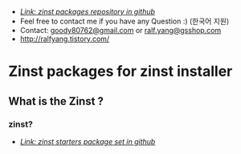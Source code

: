 * [*Link: zinst packages repository in github*](https://github.com/goody80/Zinst_packages)
* Feel free to contact me if you have any Question :) (한국어 지원)
* Contact: goody80762@gmail.com or ralf.yang@gsshop.com
* http://ralfyang.tistory.com/

# Zinst packages for zinst installer
## What is the Zinst ?
### zinst?
* [*Link: zinst starters package set in github*](https://github.com/goody80/Ralf_Dev)

